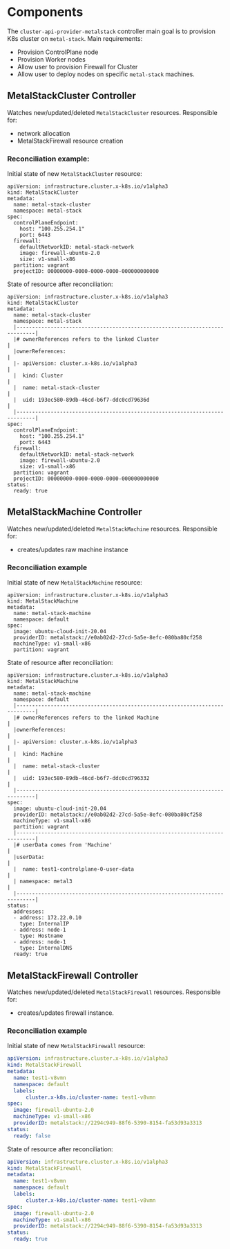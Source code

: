 # Components
The `cluster-api-provider-metalstack` controller main goal is to provision  K8s cluster on `metal-stack`. Main requirements:
- Provision ControlPlane node
- Provision Worker nodes
- Allow user to provision Firewall for Cluster
- Allow user to deploy nodes on specific `metal-stack` machines.

## MetalStackCluster Controller
Watches new/updated/deleted `MetalStackCluster` resources. Responsible for:
- network allocation
- MetalStackFirewall resource creation


### Reconciliation example:
Initial state of new `MetalStackCluster` resource:
```
apiVersion: infrastructure.cluster.x-k8s.io/v1alpha3
kind: MetalStackCluster
metadata:
  name: metal-stack-cluster
  namespace: metal-stack
spec:
  controlPlaneEndpoint:
    host: "100.255.254.1"
    port: 6443
  firewall:
    defaultNetworkID: metal-stack-network
    image: firewall-ubuntu-2.0
    size: v1-small-x86
  partition: vagrant
  projectID: 00000000-0000-0000-0000-000000000000
```

State of resource after reconciliation:
```
apiVersion: infrastructure.cluster.x-k8s.io/v1alpha3
kind: MetalStackCluster
metadata:
  name: metal-stack-cluster
  namespace: metal-stack
  |----------------------------------------------------------------------------|
  |# ownerReferences refers to the linked Cluster                              |
  |ownerReferences:                                                            |
  |- apiVersion: cluster.x-k8s.io/v1alpha3                                     |
  |  kind: Cluster                                                             |
  |  name: metal-stack-cluster                                                 |
  |  uid: 193ec580-89db-46cd-b6f7-ddc0cd79636d                                 |
  |----------------------------------------------------------------------------|
spec:
  controlPlaneEndpoint:
    host: "100.255.254.1"
    port: 6443
  firewall:
    defaultNetworkID: metal-stack-network
    image: firewall-ubuntu-2.0
    size: v1-small-x86
  partition: vagrant
  projectID: 00000000-0000-0000-0000-000000000000
status:
  ready: true
```

## MetalStackMachine Controller
Watches new/updated/deleted `MetalStackMachine` resources. Responsible for:
- creates/updates raw machine instance

### Reconciliation example
Initial state of new `MetalStackMachine` resource:
```
apiVersion: infrastructure.cluster.x-k8s.io/v1alpha3
kind: MetalStackMachine
metadata:
  name: metal-stack-machine
  namespace: default
spec:
  image: ubuntu-cloud-init-20.04
  providerID: metalstack://e0ab02d2-27cd-5a5e-8efc-080ba80cf258
  machineType: v1-small-x86
  partition: vagrant
```

State of resource after reconciliation:
```
apiVersion: infrastructure.cluster.x-k8s.io/v1alpha3
kind: MetalStackMachine
metadata:
  name: metal-stack-machine
  namespace: default
  |----------------------------------------------------------------------------|
  |# ownerReferences refers to the linked Machine                              |
  |ownerReferences:                                                            |
  |- apiVersion: cluster.x-k8s.io/v1alpha3                                     |
  |  kind: Machine                                                             |
  |  name: metal-stack-cluster                                                 |
  |  uid: 193ec580-89db-46cd-b6f7-ddc0cd796332                                 |
  |----------------------------------------------------------------------------|
spec:
  image: ubuntu-cloud-init-20.04
  providerID: metalstack://e0ab02d2-27cd-5a5e-8efc-080ba80cf258
  machineType: v1-small-x86
  partition: vagrant
  |----------------------------------------------------------------------------|
  |# userData comes from 'Machine'                                             |
  |userData:                                                                   |
  |  name: test1-controlplane-0-user-data                                      |
  | namespace: metal3                                                          |
  |----------------------------------------------------------------------------|
status:
  addresses:
  - address: 172.22.0.10
    type: InternalIP
  - address: node-1
    type: Hostname
  - address: node-1
    type: InternalDNS
  ready: true  
```

## MetalStackFirewall Controller
Watches new/updated/deleted `MetalStackFirewall` resources. Responsible for:
- creates/updates firewall instance.

### Reconciliation example
Initial state of new `MetalStackFirewall` resource:
```yaml
apiVersion: infrastructure.cluster.x-k8s.io/v1alpha3
kind: MetalStackFirewall
metadata:
  name: test1-v8vmn
  namespace: default
  labels: 
      cluster.x-k8s.io/cluster-name: test1-v8vmn
spec:
  image: firewall-ubuntu-2.0
  machineType: v1-small-x86
  providerID: metalstack://2294c949-88f6-5390-8154-fa53d93a3313
status:
  ready: false
```

State of resource after reconciliation:
```yaml
apiVersion: infrastructure.cluster.x-k8s.io/v1alpha3
kind: MetalStackFirewall
metadata:
  name: test1-v8vmn
  namespace: default
  labels: 
      cluster.x-k8s.io/cluster-name: test1-v8vmn
spec:
  image: firewall-ubuntu-2.0
  machineType: v1-small-x86
  providerID: metalstack://2294c949-88f6-5390-8154-fa53d93a3313
status:
  ready: true
```